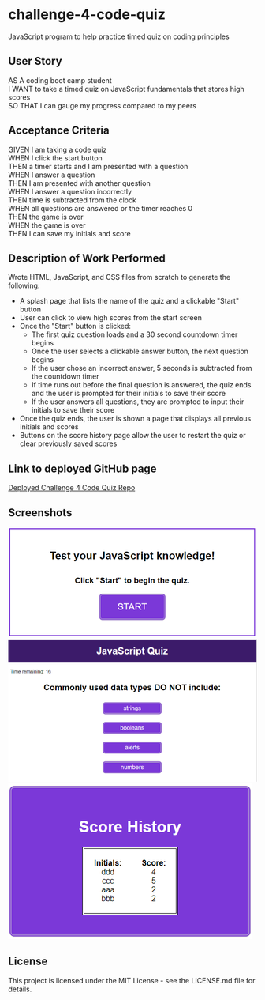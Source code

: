 # challenge-4-code-quiz
JavaScript program to help practice timed quiz on coding principles

## User Story
AS A coding boot camp student  
I WANT to take a timed quiz on JavaScript fundamentals that stores high scores  
SO THAT I can gauge my progress compared to my peers  

## Acceptance Criteria
GIVEN I am taking a code quiz  
WHEN I click the start button  
THEN a timer starts and I am presented with a question  
WHEN I answer a question  
THEN I am presented with another question  
WHEN I answer a question incorrectly  
THEN time is subtracted from the clock  
WHEN all questions are answered or the timer reaches 0  
THEN the game is over  
WHEN the game is over  
THEN I can save my initials and score  

## Description of Work Performed
Wrote HTML, JavaScript, and CSS files from scratch to generate the following:
* A splash page that lists the name of the quiz and a clickable "Start" button
* User can click to view high scores from the start screen
* Once the "Start" button is clicked:
  * The first quiz question loads and a 30 second countdown timer begins
  * Once the user selects a clickable answer button, the next question begins
  * If the user chose an incorrect answer, 5 seconds is subtracted from the countdown timer
  * If time runs out before the final question is answered, the quiz ends and the user is prompted for their initials to save their score
  * If the user answers all questions, they are prompted to input their initials to save their score
* Once the quiz ends, the user is shown a page that displays all previous initials and scores
* Buttons on the score history page allow the user to restart the quiz or clear previously saved scores

## Link to deployed GitHub page
[Deployed Challenge 4 Code Quiz Repo](https://abmetheny.github.io/challenge-4-code-quiz/)

## Screenshots
<img src="./assets/images/Screenshot1.png">
<img src="./assets/images/Screenshot2.png">
<img src="./assets/images/Screenshot3.png">

## License
This project is licensed under the MIT License - see the LICENSE.md file for details.